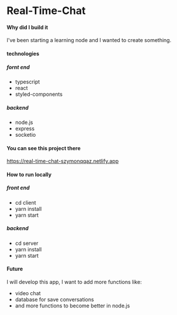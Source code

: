 # Real-Time-Chat

#### Why did I build it 
I've been starting a learning node and I wanted to create something.

#### technologies

##### fornt end
- typescript
- react
- styled-components

##### backend
- node.js
- express
- socketio

#### You can see this project there
https://real-time-chat-szymonqqaz.netlify.app

#### How to run locally
##### front end
- cd client
- yarn install
- yarn start

##### backend
- cd server
- yarn install
- yarn start

#### Future

I will develop this app, I want to add more functions like:
- video chat
- database for save conversations
- and more functions to become better in node.js
